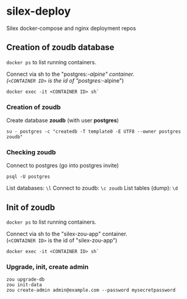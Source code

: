 # silex-deploy
Silex docker-compose and nginx deployment repos





## Creation of **zoudb** database

`docker ps` to list running containers.

Connect via sh to the "postgres:*-alpine" container.  
(`<CONTAINER ID>` is the id of "postgres:*-alpine")  
  
```
docker exec -it <CONTAINER ID> sh`
```

### Creation of **zoudb**

Create database **zoudb** (with user **postgres**)
```
su - postgres -c "createdb -T template0 -E UTF8 --owner postgres zoudb"
```

### Checking **zoudb**

Connect to postgres (go into postgres invite)
```
psql -U postgres
```

List databases: `\l`
Connect to zoudb: `\c zoudb`
List tables (dump): `\d`


## Init of **zoudb**

`docker ps` to list running containers.

Connect via sh to the "silex-zou-app" container.  
(`<CONTAINER ID>` is the id of "silex-zou-app")  
  
```
docker exec -it <CONTAINER ID> sh`
```

### Upgrade, init, create admin

```
zou upgrade-db
zou init-data
zou create-admin admin@example.com --password mysecretpassword
```
